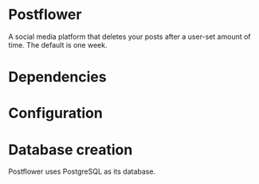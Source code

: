 # Postflower
A social media platform that deletes your posts after a user-set amount of time. The default is one week.

# Dependencies

# Configuration

# Database creation
Postflower uses PostgreSQL as its database.
